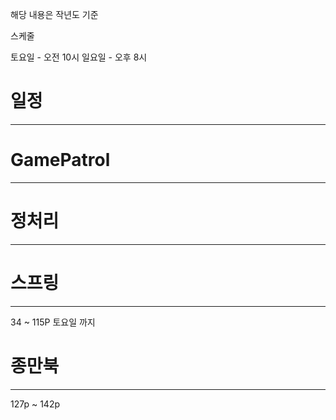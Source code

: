 
해당 내용은 작년도 기준 

스케줄 

토요일  - 오전 10시
일요일  - 오후 8시

# 일정
--------------------------------------------------------------------


# GamePatrol
----------------------------------------------------------


# 정처리
----------------------------------------------------------------------


# 스프링 
----------------------------------------------------------------
34 ~ 115P  토요일 까지 


# 종만북
---------------------------------------------------------------------
127p ~ 142p

